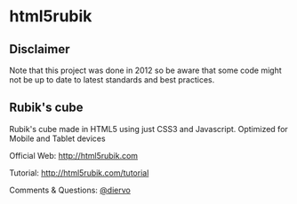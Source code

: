 html5rubik
==========

## Disclaimer

Note that this project was done in 2012 so be aware that some code might not be up to date to latest standards and best practices.

## Rubik's cube

Rubik's cube made in HTML5 using just CSS3 and Javascript. Optimized for Mobile and Tablet devices

Official Web:
http://html5rubik.com

Tutorial:
http://html5rubik.com/tutorial

Comments & Questions: [@diervo](https://twitter.com/#!/diervo)